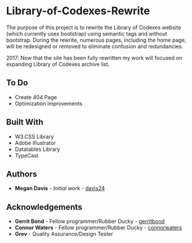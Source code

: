 # Library-of-Codexes-Rewrite

The purpose of this project is to rewrite the Library of Codexes website (which currently uses bootstrap) using semantic tags and without bootstrap. During the rewrite, numerous pages, including the home page, will be redesigned or removed to eliminate confusion and redundancies.

2017: Now that the site has been fully rewritten my work will focused on expanding Library of Codexes archive list.

## To Do

* Create 404 Page
* Optimization improvements

## Built With

* W3.CSS Library
* Adobe Illustrator
* Datatables Library
* TypeCast

## Authors

* **Megan Davis** - *Initial work* - [davis24](https://github.com/davis24)

## Acknowledgements

* **Gerrit Bond** - Fellow programmer/Rubber Ducky - [gerritbond](https://github.com/gerritbond)
* **Connor Waters** - Fellow programmer/Rubber Ducky - [connorwaters](https://github.com/connorwaters)
* **Grev** - Quality Assurance/Design Tester 
